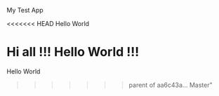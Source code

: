 My Test App

<<<<<<< HEAD
Hello World 

Hi all !!!
Hello World !!!
=======
Hello World 
>>>>>>> parent of aa6c43a... Master"
